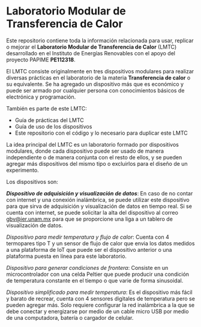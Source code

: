 # Laboratorio Modular de Transferencia de Calor


Este repositorio contiene toda la información relacionada para usar, replicar o mejorar el  **Laboratorio Modular de Transferencia de Calor** (LMTC) desarrollado en el Instituto de Energías Renovables con el apoyo del proyecto PAPIME  **PE112318**.

El LMTC consiste originalmente en tres dispositivos modulares para realizar diversas prácticas en el laboratorio de la materia **Transferencia de calor** o su equivalente. Se ha agregado un dispositivo más que es económico y puede ser armado por cualquier persona con conocimientos básicos de electrónica y programación.

También es parte de este LMTC:
+ Guía de prácticas del LMTC
+ Guía de uso de los dispositivos
+ Este repositorio con el código y lo necesario para duplicar este LMTC


La idea principal del LMTC es un laboratorio formado por dispositivos modulares, donde cada dispositivo puede ser
usado de manera independiente o de manera conjunta con el resto de ellos, y se pueden agregar más dispositivos
del mismo tipo o excluirlos para el diseño de un experimento.

Los dispositivos son:

**_Dispositivo de adquisición y visualización de datos_**: En caso de no contar con internet y una conexión inalámbrica, se puede utilizar este dispositivo para que sirva de adquisición y visualización de datos en tiempo real. Si se cuenta con internet, se puede solicitar la alta del dispositivo al correo gbv@ier.unam.mx para que se proporcione una liga a un tablero de visualización de datos.

_Dispositivo para medir temperatura y flujo de calor_: Cuenta con 4 termopares tipo T y un sensor de flujo de calor que envia los datos medidos a una plataforma de IoT que puede ser el dispositivo anterior o una plataforma puesta en línea para este laboratorio. 

_Dispositivo para generar condiciones de frontera_:  Consiste en un microcontrolador con una celda Peltier que puede producir una condición de temperatura constante en el tiempo o que varie de forma sinusoidal.

_Dispositivo simplificado para medir temperatura_:  Es el dispositivo más fácil y barato de recrear, cuenta con 4 sensores digitales 
de temperatura pero se pueden agregar más. Solo requiere configurar la red inalámbrica a la que se debe conectar y energizarse por medio de un cable micro USB por medio de una computadora, batería o cargador de celular.



